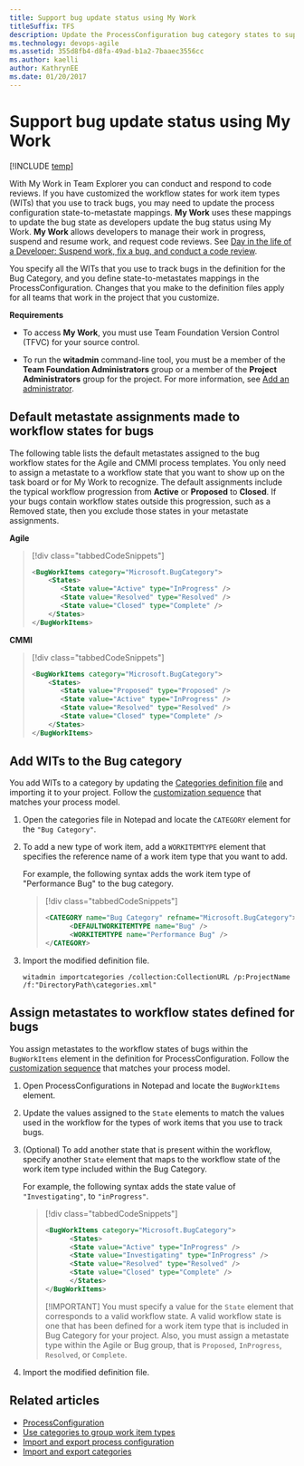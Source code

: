 ```yaml
---
title: Support bug update status using My Work 
titleSuffix: TFS
description: Update the ProcessConfiguration bug category states to support code review requests working from Visual Studio   
ms.technology: devops-agile
ms.assetid: 355d8fb4-d8fa-49ad-b1a2-7baaec3556cc
ms.author: kaelli
author: KathrynEE
ms.date: 01/20/2017
---
```


# Support bug update status using My Work

[!INCLUDE [temp](../../includes/customization-phase-0-and-1-plus-version-header.md)]

With My Work in Team Explorer you can conduct and respond to code reviews. If you have customized the workflow states for work item types (WITs) that you use to track bugs, you may need to update the process configuration state-to-metastate mappings. **My Work** uses these mappings to update the bug state as developers update the bug status using My Work. **My Work** allows developers to manage their work in progress, suspend and resume work, and request code reviews. See [Day in the life of a Developer: Suspend work, fix a bug, and conduct a code review](../../repos/tfvc/day-life-alm-developer-suspend-work-fix-bug-conduct-code-review.md).

You specify all the WITs that you use to track bugs in the definition for the Bug Category, and you define state-to-metastates mappings in the ProcessConfiguration. Changes that you make to the definition files apply for all teams that work in the project that you customize.

**Requirements**

* To access **My Work**, you must use Team Foundation Version Control (TFVC) for your source control.

* To run the **witadmin** command-line tool, you must be a member of the **Team Foundation Administrators** group or a member of the **Project Administrators** group for the project. For more information, see [Add an administrator](../../organizations/security/set-project-collection-level-permissions.md).

<a name="default"></a>

## Default metastate assignments made to workflow states for bugs

The following table lists the default metastates assigned to the bug workflow states for the Agile and CMMI process templates. You only need to assign a metastate to a workflow state that you want to show up on the task board or for My Work to recognize. The default assignments include the typical workflow progression from **Active** or **Proposed** to **Closed**. If your bugs contain workflow states outside this progression, such as a Removed state, then you exclude those states in your metastate assignments.

**Agile**

> [!div class="tabbedCodeSnippets"]
>
> ```XML
> <BugWorkItems category="Microsoft.BugCategory">
>     <States>
>        <State value="Active" type="InProgress" />
>        <State value="Resolved" type="Resolved" />
>        <State value="Closed" type="Complete" />
>     </States>
> </BugWorkItems>
> ```

**CMMI**

> [!div class="tabbedCodeSnippets"]
>
> ```XML
> <BugWorkItems category="Microsoft.BugCategory">
>     <States>
>        <State value="Proposed" type="Proposed" />
>        <State value="Active" type="InProgress" />
>        <State value="Resolved" type="Resolved" />
>        <State value="Closed" type="Complete" />
>     </States>
> </BugWorkItems>
> ```

<a name="add"></a>

## Add WITs to the Bug category

You add WITs to a category by updating the [Categories definition file](categories-xml-element-reference.md) and importing it to your project. Follow the [customization sequence](../customize-work.md) that matches your process model.

1.  Open the categories file in Notepad and locate the `CATEGORY` element for the `"Bug Category"`.

1.  To add a new type of work item, add a `WORKITEMTYPE` element that specifies the reference name of a work item type that you want to add.

    For example, the following syntax adds the work item type of "Performance Bug" to the bug category.

    > [!div class="tabbedCodeSnippets"]
    >
    > ```XML
    > <CATEGORY name="Bug Category" refname="Microsoft.BugCategory">  
    >       <DEFAULTWORKITEMTYPE name="Bug" />  
    >       <WORKITEMTYPE name="Performance Bug" />  
    > </CATEGORY>  
    > ```

1.  Import the modified definition file.

    ```
    witadmin importcategories /collection:CollectionURL /p:ProjectName /f:"DirectoryPath\categories.xml"  
    ```

<a name="assign"></a>

## Assign metastates to workflow states defined for bugs

You assign metastates to the workflow states of bugs within the `BugWorkItems` element in the definition for ProcessConfiguration. Follow the [customization sequence](../customize-work.md) that matches your process model.

1.  Open ProcessConfigurations in Notepad and locate the `BugWorkItems` element.

1.  Update the values assigned to the `State` elements to match the values used in the workflow for the types of work items that you use to track bugs.

1.  (Optional) To add another state that is present within the workflow, specify another `State` element that maps to the workflow state of the work item type included within the Bug Category.

    For example, the following syntax adds the state value of `"Investigating"`, to `"inProgress"`.

    > [!div class="tabbedCodeSnippets"]
    >
    > ```XML
    > <BugWorkItems category="Microsoft.BugCategory">  
    >       <States>  
    >       <State value="Active" type="InProgress" />  
    >       <State value="Investigating" type="InProgress" />  
    >       <State value="Resolved" type="Resolved" />  
    >       <State value="Closed" type="Complete" />  
    >       </States>  
    > </BugWorkItems>  
    > ```
    >
    > [!IMPORTANT]
    > You must specify a value for the `State` element that corresponds to a valid workflow state. A valid workflow state is one that has been defined for a work item type that is included in Bug Category for your project. Also, you must assign a metastate type within the Agile or Bug group, that is `Proposed`, `InProgress`, `Resolved`, or `Complete`.

1.  Import the modified definition file.

## Related articles

* [ProcessConfiguration](process-configuration-xml-element.md)
* [Use categories to group work item types](use-categories-to-group-work-item-types.md)
* [Import and export process configuration](../witadmin/witadmin-import-export-process-configuration.md)
* [Import and export categories](../witadmin/witadmin-import-export-categories.md)
